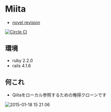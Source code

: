 # Miita
* [novel revision](http://novels-revision.herokuapp.com/)

[![Circle CI](https://circleci.com/gh/reizist/novels.svg?style=svg)](https://circleci.com/gh/reizist/novels)

## 環境
* ruby 2.2.0
* rails 4.1.6

## 何これ
* Qiitaをローカル参照するための俺得クローンです

![2015-01-18 15 21 06](https://cloud.githubusercontent.com/assets/4850156/5791631/d9177bde-9f25-11e4-8efe-319a55ff7671.jpg) 

